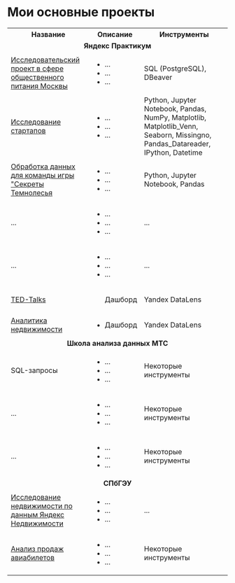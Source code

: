 # Мои основные проекты

<table>
  <tr>
    <th>Название</th>
    <th>Описание</th>
    <th>Инструменты</th>
  </tr>
  <tr>
    <td colspan="3" align="center"><strong>Яндекс Практикум</strong></td>
  </tr>
  <tr>
    <td><a href="https://github.com/KsyLight/portfolio/tree/main/Python/Yandex_Practicum/catering_research_project">Исследовательский проект в сфере общественного питания Москвы</td>
    <td>
       <ul>
        <li>...</li>
        <li>...</li>
        <li>...</li>
      </ul>
    </td>
    <td>SQL (PostgreSQL), DBeaver</td>
  </tr>
  <tr>
    <td><a href="https://github.com/KsyLight/portfolio/tree/main/Python/Yandex_Practicum/startup_research">Исследование стартапов</td>
    <td>
      <ul>
        <li>...</li>
        <li>...</li>
        <li>...</li>
      </ul>
    </td>
    <td>Python, Jupyter Notebook, Pandas, NumPy, Matplotlib, Matplotlib_Venn, Seaborn, Missingno, Pandas_Datareader, IPython, Datetime</td>
  </tr>
  <tr>
    <td><a href="https://github.com/KsyLight/portfolio/tree/main/Python/Yandex_Practicum/data_processing_secrets_of_the_darkwood">Обработка данных для команды игры "Секреты Темнолесья</td>
    <td>
       <ul>
        <li>...</li>
        <li>...</li>
        <li>...</li>
      </ul>
    </td>
    <td>Python, Jupyter Notebook, Pandas</td>
  </tr>
    <tr>
    <td>...</td>
    <td>
       <ul>
        <li>...</li>
        <li>...</li>
        <li>...</li>
      </ul>
    </td>
    <td>...</td>
  </tr>
  <tr>
    <td>...</td>
    <td>
       <ul>
        <li>...</li>
        <li>...</li>
        <li>...</li>
      </ul>
    </td>
    <td>...</td>
  </tr>
  <tr>
    <td><a href="https://datalens.yandex/3ig5p12ll8usq">TED-Talks</td>
    <td>
       <ul>Дашборд</ul>
    </td>
    <td>Yandex DataLens</td>
  </tr>
  <tr>
    <td><a href="https://datalens.yandex/gw2pc410d63i3">Аналитика недвижимости</td>
    <td>
       <ul>
        <li>Дашборд</li>
      </ul>
    </td>
    <td>Yandex DataLens</td>
  </tr>
  <tr>
    <td colspan="3" align="center"><strong>Школа анализа данных МТС</strong></td>
  </tr>
  <tr>
    <td>SQL-запросы</td>
    <td>
       <ul>
        <li>...</li>
        <li>...</li>
        <li>...</li>
      </ul>
    </td>
    <td>Некоторые инструменты</td>
  </tr>
  <tr>
    <td>...</td>
    <td>
       <ul>
        <li>...</li>
        <li>...</li>
        <li>...</li>
      </ul>
    </td>
    <td>Некоторые инструменты</td>
  </tr>
  <tr>
    <td>...</td>
    <td>
       <ul>
        <li>...</li>
        <li>...</li>
        <li>...</li>
      </ul>
    </td>
    <td>Некоторые инструменты</td>
  </tr>
  <tr>
    <td colspan="3" align="center"><strong>СПбГЭУ</strong></td>
  </tr>
  <tr>
    <td><a href="https://github.com/KsyLight/portfolio/tree/main/Python/University/unecon/real_estate_research">Исследование недвижимости по данным Яндекс Недвижимости</td>
    <td>
       <ul>
        <li>...</li>
        <li>...</li>
        <li>...</li>
      </ul>
    </td>
    <td>...</td>
  </tr>
    <tr>
    <td><a href="https://github.com/KsyLight/portfolio/tree/main/Python/University/unecon/analysis_of_airline_ticket_sales">Анализ продаж авиабилетов</td>
    <td>
       <ul>
        <li>...</li>
        <li>...</li>
        <li>...</li>
      </ul>
    </td>
    <td>Некоторые инструменты</td>
  </tr>
</table>
